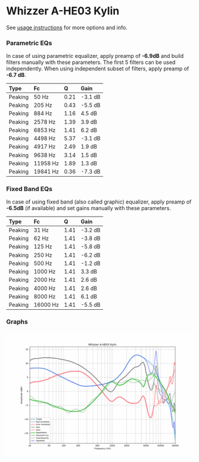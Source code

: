 # Whizzer A-HE03 Kylin
See [usage instructions](https://github.com/jaakkopasanen/AutoEq#usage) for more options and info.

### Parametric EQs
In case of using parametric equalizer, apply preamp of **-6.9dB** and build filters manually
with these parameters. The first 5 filters can be used independently.
When using independent subset of filters, apply preamp of **-6.7 dB**.

| Type    | Fc       |    Q | Gain    |
|:--------|:---------|:-----|:--------|
| Peaking | 50 Hz    | 0.21 | -3.1 dB |
| Peaking | 205 Hz   | 0.43 | -5.5 dB |
| Peaking | 884 Hz   | 1.16 | 4.5 dB  |
| Peaking | 2578 Hz  | 1.39 | 3.9 dB  |
| Peaking | 6853 Hz  | 1.41 | 6.2 dB  |
| Peaking | 4498 Hz  | 5.37 | -3.1 dB |
| Peaking | 4917 Hz  | 2.49 | 1.9 dB  |
| Peaking | 9638 Hz  | 3.14 | 1.5 dB  |
| Peaking | 11958 Hz | 1.89 | 1.3 dB  |
| Peaking | 19841 Hz | 0.36 | -7.3 dB |

### Fixed Band EQs
In case of using fixed band (also called graphic) equalizer, apply preamp of **-6.5dB**
(if available) and set gains manually with these parameters.

| Type    | Fc       |    Q | Gain    |
|:--------|:---------|:-----|:--------|
| Peaking | 31 Hz    | 1.41 | -3.2 dB |
| Peaking | 62 Hz    | 1.41 | -3.8 dB |
| Peaking | 125 Hz   | 1.41 | -5.8 dB |
| Peaking | 250 Hz   | 1.41 | -6.2 dB |
| Peaking | 500 Hz   | 1.41 | -1.2 dB |
| Peaking | 1000 Hz  | 1.41 | 3.3 dB  |
| Peaking | 2000 Hz  | 1.41 | 2.6 dB  |
| Peaking | 4000 Hz  | 1.41 | 2.6 dB  |
| Peaking | 8000 Hz  | 1.41 | 6.1 dB  |
| Peaking | 16000 Hz | 1.41 | -5.5 dB |

### Graphs
![](./Whizzer%20A-HE03%20Kylin.png)